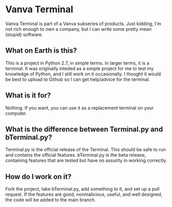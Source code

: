 # Vanva Terminal
Vanva Terminal is part of a Vanva subseries of products.
Just kidding, I'm not rich enough to own a company, but I can write some pretty mean (stupid) software.

## What on Earth is this?
This is a project in Python 2.7, in simple terms.
In larger terms, it is a terminal. It was originally inteded as a simple project for me to test my knowledge of Python, and I still work on it occasionally. I thought it would be best to upload to Github so I can get help/advice for the terminal.

## What is it for?
Nothing. If you want, you can use it as a replacement terminal on your computer.

## What is the difference between Terminal.py and bTerminal.py?
Terminal.py is the official release of the Terminal. This should be safe to run and contains the official features.
bTerminal.py is the beta release, containing features that are tested but have no assurity in working correctly.

## How do I work on it?
Fork the project, take bTerminal.py, add something to it, and set up a pull request. If the features are good, nonmalicious, useful, and well designed, the code will be added to the main branch.
